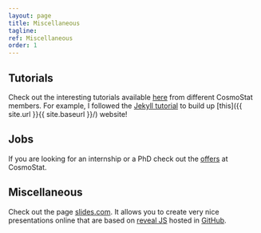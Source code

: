 ```yaml
---
layout: page
title: Miscellaneous
tagline:
ref: Miscellaneous
order: 1
---
```


## Tutorials

Check out the interesting tutorials available [here](https://github.com/CosmoStat/Tutorials) from different CosmoStat members. For example, I followed the [Jekyll tutorial](https://github.com/sfarrens/jekyll_tutorial) to build up [this]({{ site.url }}{{ site.baseurl }}/) website!

##  Jobs

If you are looking for an internship or a PhD check out the [offers](http://www.cosmostat.org/jobs) at CosmoStat.

## Miscellaneous

Check out the page [slides.com](https://slides.com). It allows you to create very nice presentations online that are based on
[reveal JS](https://revealjs.com) hosted in [GitHub](https://github.com/hakimel/reveal.js/).
